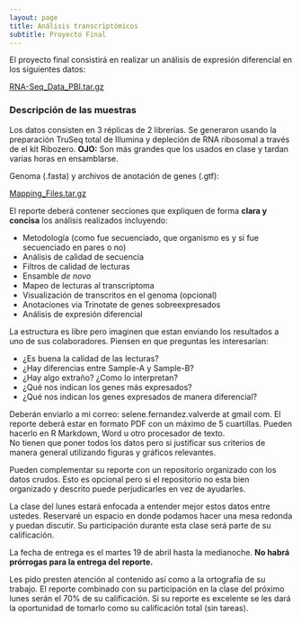 ```yaml
---
layout: page
title: Análisis transcriptómicos
subtitle: Proyecto Final
---
```


El proyecto final consistirá en realizar un análisis de expresión diferencial en los 
siguientes datos:

[RNA-Seq_Data_PBI.tar.gz](datasets/RNA-Seq_Data_PBI.tar.gz)

### Descripción de las muestras

Los datos consisten en 3 réplicas de 2 librerías. Se generaron usando la 
preparación TruSeq total de Illumina y depleción de RNA ribosomal a través de el kit 
Ribozero. **OJO:** Son más grandes que los usados en clase y tardan varias horas en ensamblarse.

Genoma (.fasta) y archivos de anotación de genes (.gtf):

[Mapping_Files.tar.gz](datasets/Mapping_Files.tar.gz)

El reporte deberá contener secciones que expliquen de forma **clara y concisa** los 
análisis realizados incluyendo:

* Metodología (como fue secuenciado, que organismo es y si fue secuenciado en pares o no)
* Análisis de calidad de secuencia
* Filtros de calidad de lecturas
* Ensamble *de novo*
* Mapeo de lecturas al transcriptoma
* Visualización de transcritos en el genoma (opcional)
* Anotaciones via Trinotate de genes sobreexpresados
* Análisis de expresión diferencial 

La estructura es libre pero imaginen que estan enviando los resultados 
a uno de sus colaboradores. Piensen en que preguntas les interesarían:

* ¿Es buena la calidad de las lecturas?
* ¿Hay diferencias entre Sample-A y Sample-B?
* ¿Hay algo extraño? ¿Como lo interpretan?
* ¿Qué nos indican los genes más expresados? 
* ¿Qué nos indican los genes expresados de manera diferencial? 

Deberán enviarlo a mi correo: selene.fernandez.valverde at gmail com. 
El reporte deberá estar en formato PDF con un máximo de 5 cuartillas. 
Pueden hacerlo en R Markdown, Word u otro procesador de texto.  
No tienen que poner todos los datos pero si justificar sus criterios de 
manera general utilizando figuras y gráficos relevantes. 

Pueden complementar su reporte con un repositorio organizado con los 
datos crudos. Esto es opcional pero si el repositorio no esta bien 
organizado y descrito puede perjudicarles en vez de ayudarles. 

La clase del lunes estará enfocada a entender mejor estos datos entre ustedes. 
Reservaré un espacio en donde podamos hacer una mesa redonda y puedan discutir. 
Su participación durante esta clase será parte de su calificación.

La fecha de entrega es el martes 19 de abril hasta la medianoche. **No habrá prórrogas 
para la entrega del reporte.** 

Les pido presten atención al contenido así como a la ortografía de su 
trabajo. El reporte combinado con su participación en la clase del próximo lunes
serán el 70% de su calificación. 
Si su reporte es excelente se les dará la oportunidad de tomarlo como su
calificación total (sin tareas). 




